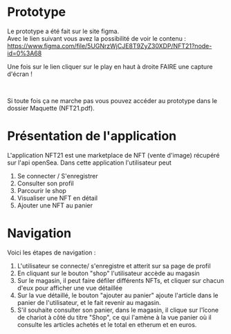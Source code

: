 # Prototype
Le prototype a été fait sur le site figma. <br>
Avec le lien suivant vous avez la possibilité de voir le contenu : 
https://www.figma.com/file/5UGNrzWjCJE8T9ZyZ30XDP/NFT21?node-id=0%3A68 <br>

Une fois sur le lien cliquer sur le play en haut à droite
FAIRE une capture d'écran !

<br>

Si toute fois ça ne marche pas vous pouvez accéder au prototype dans le dossier Maquette (NFT21.pdf).

# Présentation de l'application

L'application NFT21 est une marketplace de NFT (vente d'image) récupéré sur l'api openSea. Dans cette application l'utilisateur peut 

1. Se connecter / S'enregistrer
2. Consulter son profil
3. Parcourir le shop
4. Visualiser une NFT en détail
5. Ajouter une NFT au panier

# Navigation
Voici les étapes de navigation : 
1. L'utilisateur se connecte/ s'enregistre et atterit sur sa page de profil
2. En cliquant sur le bouton "shop" l'utilisateur accède au magasin
3. Sur le magasin, il peut faire défiler différents NFTs, et cliquer sur chacun d'eux pour afficher une vue détaillée
4. Sur la vue détaillé, le bouton "ajouter au panier" ajoute l'article dans le panier de l'utilisateur, et le fait revenir au magasin.
5. S'il souhaite consulter son panier, dans le magasin, il clique sur l'îcone de chariot à côté du titre "Shop", ce qui l'amène à la vue panier où il consulte les articles achetés et le total en etherum et en euros.
